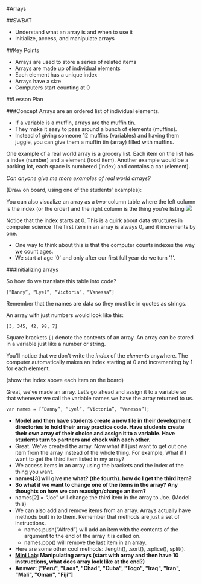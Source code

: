 #Arrays

##SWBAT
+ Understand what an array is and when to use it
+ Initialize, access, and manipulate arrays

##Key Points
+ Arrays are used to store a series of related items
+ Arrays are made up of individual elements
+ Each element has a unique index
+ Arrays have a size
+ Computers start counting at 0

##Lesson Plan

###Concept
Arrays are an ordered list of individual elements.
+ If a variable is a muffin, arrays are the muffin tin.  
+ They make it easy to pass around a bunch of elements (muffins). 
+ Instead of giving someone 12 muffins (variables) and having them juggle, you can give them a muffin tin (array) filled with muffins.  

One example of a real world array is a grocery list. Each item on the list has a index (number) and a element (food item).  Another example would be a parking lot, each space is numbered (index) and contains a car (element).

*Can anyone give me more examples of real world arrays?*

(Draw on board, using one of the students’ examples):

You can also visualize an array as a two-column table where the left column is the index (or the order) and the right column is the thing you’re listing 
<img src= "https://s3.amazonaws.com/after-school-assets/advanced_jquery1.png">

Notice that the index starts at 0. This is a quirk about data structures in computer science The first item in an array is always 0, and it increments by one.
+ One way to think about this is that the computer counts indexes the way we count ages.
+ We start at age '0' and only after our first full year do we turn '1'.

###Initializing arrays

So how do we translate this table into code?
```
[“Danny”, “Lyel”, “Victoria”, “Vanessa”]
```
Remember that the names are data so they must be in quotes as strings.

An array with just numbers would look like this:
```
[3, 345, 42, 98, 7]
```
Square brackets `[]` denote the contents of an array.  An array can be stored in a variable just like a number or string.

You'll notice that we don't write the *index* of the *elements* anywhere. The computer automatically makes an index starting at 0 and incrementing by 1 for each element.

(show the index above each item on the board)

Great, we’ve made an array. Let’s go ahead and assign it to a variable so that whenever we call the variable names we have the array returned to us.

```
var names = [“Danny”, “Lyel”, “Victoria”, “Vanessa”];
```

+ <b>Model and then have students create a new file in their development directories to hold their array practice code. Have students create their own array of their choice and assign it to a variable. Have students turn to partners and check with each other.</b>
+ Great. We’ve created the array. Now what if I just want to get out one item from the array instead of the whole thing. For example, What if I want to get the third item listed in my array?
+ We access items in an array using the brackets and the index of the thing you want.
+ <b>names[3] will give me what? (the fourth). how do I get the third item?
+ So what if we want to change one of the items in the array? Any thoughts on how we can reassign/change an item?</b>
+ names[2] = “Joe” will change the third item in the array to Joe. (Model this)
+ We can also add and remove items from an array. Arrays actually have methods built in to them. Remember that methods are just a set of instructions.
  + names.push(“Alfred”) will add an item with the contents of the argument to the end of the array it is called on. 
  + names.pop() will remove the last item in an array.
+ Here are some other cool methods: .length(), .sort(), .splice(), split().
+ <b>[Mini Lab](https://learn.co/admin/lessons/5206): Manipulating arrays (start with array and then have 10 instructions, what does array look like at the end?)
+ Answer: ["Peru", "Laos", "Chad", "Cuba", "Togo", "Iraq", "Iran", "Mali", "Oman", "Fiji"] </b>
